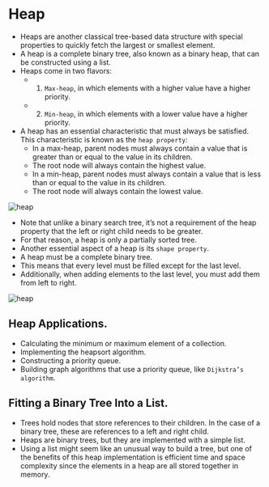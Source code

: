 # Heap
- Heaps are another classical tree-based data structure with special properties to quickly fetch the largest or smallest element.
- A heap is a complete binary tree, also known as a binary heap, that can be constructed using a list.
- Heaps come in two flavors:
  - 1. `Max-heap`, in which elements with a higher value have a higher priority.
  - 2. `Min-heap`, in which elements with a lower value have a higher priority.
- A heap has an essential characteristic that must always be satisfied. This characteristic is known as the `heap property`:
  - In a max-heap, parent nodes must always contain a value that is greater than or equal to the value in its children.
  - The root node will always contain the highest value.
  - In a min-heap, parent nodes must always contain a value that is less than or equal to the value in its children.
  - The root node will always contain the lowest value.

<p float="left">
   <img src="https://github.com/mo7amedaliEbaid/ds_dart/blob/f3d63f7de82262edfaff7adb06291a3ec56eb7a0/assets/heap_property.png"  alt="heap"/>
</p>

- Note that unlike a binary search tree, it’s not a requirement of the heap property that the left or right child needs to be greater.
- For that reason, a heap is only a partially sorted tree.
- Another essential aspect of a heap is its `shape property`.
- A heap must be a complete binary tree.
- This means that every level must be filled except for the last level.
- Additionally, when adding elements to the last level, you must add them from left to right.

<p float="left">
   <img src="https://github.com/mo7amedaliEbaid/ds_dart/blob/f3d63f7de82262edfaff7adb06291a3ec56eb7a0/assets/heap_shape.png"  alt="heap"/>
</p>

## Heap Applications.
- Calculating the minimum or maximum element of a collection.
- Implementing the heapsort algorithm.
- Constructing a priority queue.
- Building graph algorithms that use a priority queue, like `Dijkstra’s algorithm`.

## Fitting a Binary Tree Into a List.
- Trees hold nodes that store references to their children. In the case of a binary tree, these are references to a left and right child.
- Heaps are binary trees, but they are implemented with a simple list.
- Using a list might seem like an unusual way to build a tree, but one of the benefits of this heap implementation is efficient time and space complexity since the elements in a heap are all stored together in memory.

